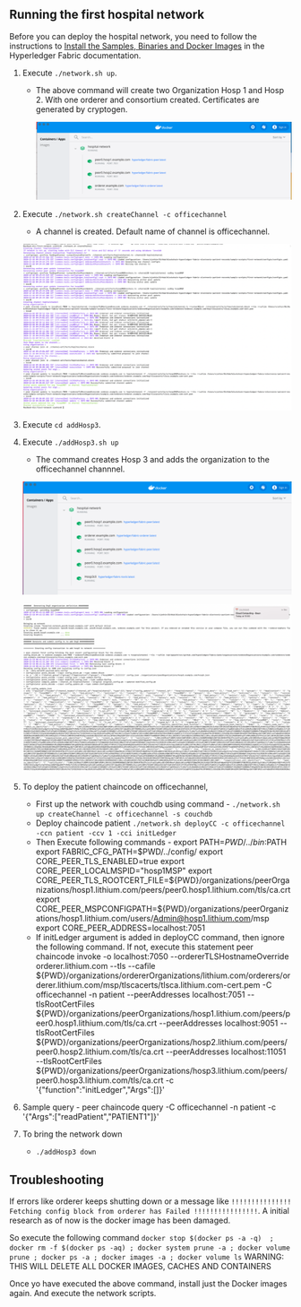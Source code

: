 ## Running the first hospital network

Before you can deploy the hospital network, you need to follow the instructions to [Install the Samples, Binaries and Docker Images](https://hyperledger-fabric.readthedocs.io/en/latest/install.html) in the Hyperledger Fabric documentation.

1. Execute `./network.sh up`.

   - The above command will create two Organization Hosp 1 and Hosp 2. With one orderer and consortium created. Certificates are generated by cryptogen.

     ![1](ReadMe-Img/1.png)

2. Execute `./network.sh createChannel -c officechannel`

   - A channel is created. Default name of channel is officechannel.

   ![2](ReadMe-Img/2.png)

3. Execute `cd addHosp3`.
4. Execute `./addHosp3.sh up`

   - The command creates Hosp 3 and adds the organization to the officechannel channnel.

   ![3](ReadMe-Img/3.png)

   ![4](ReadMe-Img/4.png)

5. To deploy the patient chaincode on officechannel,

   - First up the network with couchdb using command - `./network.sh up createChannel -c officechannel -s couchdb`
   - Deploy chaincode patient `./network.sh deployCC -c officechannel -ccn patient -ccv 1 -cci initLedger`
   - Then Execute following commands -
     export PATH=${PWD}/../bin:$PATH
     export FABRIC_CFG_PATH=$PWD/../config/
	export CORE_PEER_TLS_ENABLED=true
	export CORE_PEER_LOCALMSPID="hosp1MSP"
	export CORE_PEER_TLS_ROOTCERT_FILE=${PWD}/organizations/peerOrganizations/hosp1.lithium.com/peers/peer0.hosp1.lithium.com/tls/ca.crt
     export CORE_PEER_MSPCONFIGPATH=${PWD}/organizations/peerOrganizations/hosp1.lithium.com/users/Admin@hosp1.lithium.com/msp
     export CORE_PEER_ADDRESS=localhost:7051
   - If initLedger argument is added in deployCC command, then ignore the following command. If not, execute this statement
     peer chaincode invoke -o localhost:7050 --ordererTLSHostnameOverride orderer.lithium.com --tls --cafile ${PWD}/organizations/ordererOrganizations/lithium.com/orderers/orderer.lithium.com/msp/tlscacerts/tlsca.lithium.com-cert.pem -C officechannel -n patient --peerAddresses localhost:7051 --tlsRootCertFiles ${PWD}/organizations/peerOrganizations/hosp1.lithium.com/peers/peer0.hosp1.lithium.com/tls/ca.crt --peerAddresses localhost:9051 --tlsRootCertFiles ${PWD}/organizations/peerOrganizations/hosp2.lithium.com/peers/peer0.hosp2.lithium.com/tls/ca.crt --peerAddresses localhost:11051 --tlsRootCertFiles ${PWD}/organizations/peerOrganizations/hosp3.lithium.com/peers/peer0.hosp3.lithium.com/tls/ca.crt -c '{"function":"initLedger","Args":[]}'

6. Sample query - peer chaincode query -C officechannel -n patient -c '{"Args":["readPatient","PATIENT1"]}'
7. To bring the network down
   - `./addHosp3 down`

## Troubleshooting

If errors like orderer keeps shutting down or a message like
`!!!!!!!!!!!!!!! Fetching config block from orderer has Failed !!!!!!!!!!!!!!!!`. A initial research as of now is the docker image has been damaged.

So execute the following command
`docker stop $(docker ps -a -q)  ; docker rm -f $(docker ps -aq) ; docker system prune -a ; docker volume prune ; docker ps -a ; docker images -a ; docker volume ls`
WARNING: THIS WILL DELETE ALL DOCKER IMAGES, CACHES AND CONTAINERS

Once yo have executed the above command, install just the Docker images again. And execute the network scripts.
